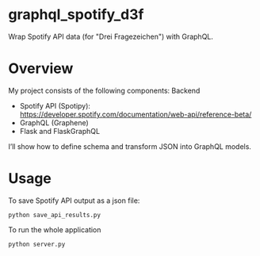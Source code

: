 # graphql_spotify_d3f
Wrap Spotify API data (for "Drei Fragezeichen") with GraphQL.

# Overview
My project consists of the following components:
Backend
- Spotify API (Spotipy): <https://developer.spotify.com/documentation/web-api/reference-beta/>
- GraphQL (Graphene)
- Flask and FlaskGraphQL

I’ll show how to define schema and transform JSON into GraphQL models.

# Usage
To save Spotify API output as a json file:
```
python save_api_results.py
```

To run the whole application
```
python server.py
```
